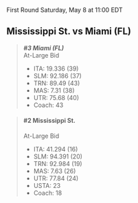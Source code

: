 First Round
Saturday, May 8 at 11:00 EDT
## Mississippi St. vs Miami (FL)

> ***#3 Miami (FL)***  
> At-Large Bid  
> - ITA: 19.336 (39)  
> - SLM: 92.186 (37)  
> - TRN: 89.49 (43)  
> - MAS: 7.31 (38)  
> - UTR: 75.68 (40)  
> - Coach: 43  

> #### #2 Mississippi St.  
> At-Large Bid  
> - ITA: 41.294 (16)  
> - SLM: 94.391 (20)  
> - TRN: 92.984 (19)  
> - MAS: 7.63 (26)  
> - UTR: 77.84 (24)  
> - USTA: 23  
> - Coach: 18  
